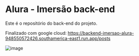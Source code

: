 # Alura - Imersão back-end

Este é o repositório do back-end do projeto.

Finalizado com google cloud: https://backend-imersao-alura-948550572426.southamerica-east1.run.app/posts

![image](https://github.com/user-attachments/assets/b40984c2-0b87-45a8-b8e3-f92ffb3fa97f)

